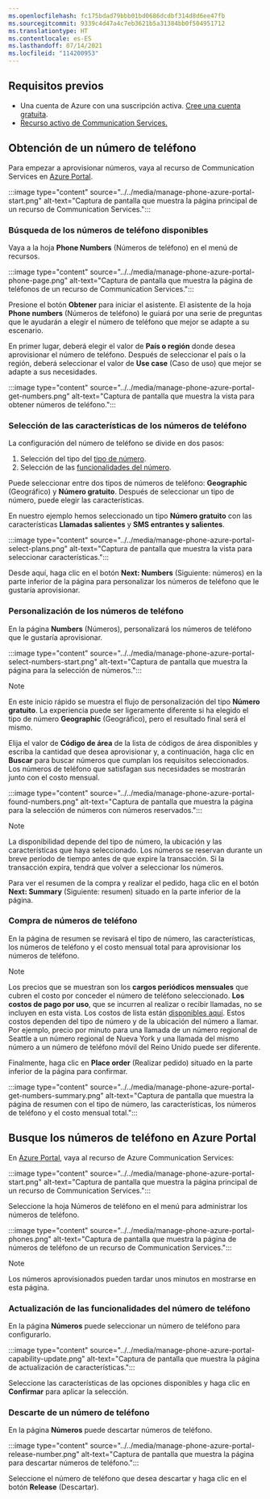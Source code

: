 ```yaml
---
ms.openlocfilehash: fc175bdad79bbb01bd0686dcdbf314d8d6ee47fb
ms.sourcegitcommit: 9339c4d47a4c7eb3621b5a31384bb0f504951712
ms.translationtype: HT
ms.contentlocale: es-ES
ms.lasthandoff: 07/14/2021
ms.locfileid: "114200953"
---
```


## <a name="prerequisites"></a>Requisitos previos

- Una cuenta de Azure con una suscripción activa. [Cree una cuenta gratuita](https://azure.microsoft.com/free/?WT.mc_id=A261C142F).
- [Recurso activo de Communication Services.](../../create-communication-resource.md)

## <a name="get-a-phone-number"></a>Obtención de un número de teléfono

Para empezar a aprovisionar números, vaya al recurso de Communication Services en [Azure Portal](https://portal.azure.com).

:::image type="content" source="../../media/manage-phone-azure-portal-start.png" alt-text="Captura de pantalla que muestra la página principal de un recurso de Communication Services.":::

### <a name="search-for-available-phone-numbers"></a>Búsqueda de los números de teléfono disponibles

Vaya a la hoja **Phone Numbers** (Números de teléfono) en el menú de recursos.

:::image type="content" source="../../media/manage-phone-azure-portal-phone-page.png" alt-text="Captura de pantalla que muestra la página de teléfonos de un recurso de Communication Services.":::

Presione el botón **Obtener** para iniciar el asistente. El asistente de la hoja **Phone numbers** (Números de teléfono) le guiará por una serie de preguntas que le ayudarán a elegir el número de teléfono que mejor se adapte a su escenario. 

En primer lugar, deberá elegir el valor de **País o región** donde desea aprovisionar el número de teléfono. Después de seleccionar el país o la región, deberá seleccionar el valor de **Use case** (Caso de uso) que mejor se adapte a sus necesidades. 

:::image type="content" source="../../media/manage-phone-azure-portal-get-numbers.png" alt-text="Captura de pantalla que muestra la vista para obtener números de teléfono.":::

### <a name="select-your-phone-number-features"></a>Selección de las características de los números de teléfono

La configuración del número de teléfono se divide en dos pasos: 

1. Selección del tipo del [tipo de número](../../../concepts/telephony-sms/plan-solution.md#phone-number-types-in-azure-communication-services).
2. Selección de las [funcionalidades del número](../../../concepts/telephony-sms/plan-solution.md#phone-number-capabilities-in-azure-communication-services).

Puede seleccionar entre dos tipos de números de teléfono: **Geographic** (Geográfico) y **Número gratuito**. Después de seleccionar un tipo de número, puede elegir las características.

En nuestro ejemplo hemos seleccionado un tipo **Número gratuito** con las características **Llamadas salientes** y **SMS entrantes y salientes**.

:::image type="content" source="../../media/manage-phone-azure-portal-select-plans.png" alt-text="Captura de pantalla que muestra la vista para seleccionar características.":::

Desde aquí, haga clic en el botón **Next: Numbers** (Siguiente: números) en la parte inferior de la página para personalizar los números de teléfono que le gustaría aprovisionar.

### <a name="customizing-phone-numbers"></a>Personalización de los números de teléfono

En la página **Numbers** (Números), personalizará los números de teléfono que le gustaría aprovisionar.

:::image type="content" source="../../media/manage-phone-azure-portal-select-numbers-start.png" alt-text="Captura de pantalla que muestra la página para la selección de números.":::

> [!NOTE]
> En este inicio rápido se muestra el flujo de personalización del tipo **Número gratuito**. La experiencia puede ser ligeramente diferente si ha elegido el tipo de número **Geographic** (Geográfico), pero el resultado final será el mismo.

Elija el valor de **Código de área** de la lista de códigos de área disponibles y escriba la cantidad que desea aprovisionar y, a continuación, haga clic en **Buscar** para buscar números que cumplan los requisitos seleccionados. Los números de teléfono que satisfagan sus necesidades se mostrarán junto con el costo mensual.

:::image type="content" source="../../media/manage-phone-azure-portal-found-numbers.png" alt-text="Captura de pantalla que muestra la página para la selección de números con números reservados.":::

> [!NOTE]
> La disponibilidad depende del tipo de número, la ubicación y las características que haya seleccionado.
> Los números se reservan durante un breve período de tiempo antes de que expire la transacción. Si la transacción expira, tendrá que volver a seleccionar los números.

Para ver el resumen de la compra y realizar el pedido, haga clic en el botón **Next: Summary** (Siguiente: resumen) situado en la parte inferior de la página.

### <a name="purchase-phone-numbers"></a>Compra de números de teléfono

En la página de resumen se revisará el tipo de número, las características, los números de teléfono y el costo mensual total para aprovisionar los números de teléfono.

> [!NOTE]
> Los precios que se muestran son los **cargos periódicos mensuales** que cubren el costo por conceder el número de teléfono seleccionado. **Los costos de pago por uso**, que se incurren al realizar o recibir llamadas, no se incluyen en esta vista. Los costos de lista están [disponibles aquí](../../../concepts/pricing.md). Estos costos dependen del tipo de número y de la ubicación del número a llamar. Por ejemplo, precio por minuto para una llamada de un número regional de Seattle a un número regional de Nueva York y una llamada del mismo número a un número de teléfono móvil del Reino Unido puede ser diferente.

Finalmente, haga clic en **Place order** (Realizar pedido) situado en la parte inferior de la página para confirmar.

:::image type="content" source="../../media/manage-phone-azure-portal-get-numbers-summary.png" alt-text="Captura de pantalla que muestra la página de resumen con el tipo de número, las características, los números de teléfono y el costo mensual total.":::

## <a name="find-your-phone-numbers-on-the-azure-portal"></a>Busque los números de teléfono en Azure Portal

En [Azure Portal](https://portal.azure.com), vaya al recurso de Azure Communication Services:

:::image type="content" source="../../media/manage-phone-azure-portal-start.png" alt-text="Captura de pantalla que muestra la página principal de un recurso de Communication Services.":::

Seleccione la hoja Números de teléfono en el menú para administrar los números de teléfono.

:::image type="content" source="../../media/manage-phone-azure-portal-phones.png" alt-text="Captura de pantalla que muestra la página de números de teléfono de un recurso de Communication Services.":::

> [!NOTE]
> Los números aprovisionados pueden tardar unos minutos en mostrarse en esta página.


### <a name="update-phone-number-capabilities"></a>Actualización de las funcionalidades del número de teléfono

En la página **Números** puede seleccionar un número de teléfono para configurarlo.

:::image type="content" source="../../media/manage-phone-azure-portal-capability-update.png" alt-text="Captura de pantalla que muestra la página de actualización de características.":::

Seleccione las características de las opciones disponibles y haga clic en **Confirmar** para aplicar la selección.

### <a name="release-phone-number"></a>Descarte de un número de teléfono

En la página **Números** puede descartar números de teléfono.

:::image type="content" source="../../media/manage-phone-azure-portal-release-number.png" alt-text="Captura de pantalla que muestra la página para descartar números de teléfono.":::

Seleccione el número de teléfono que desea descartar y haga clic en el botón **Release** (Descartar).